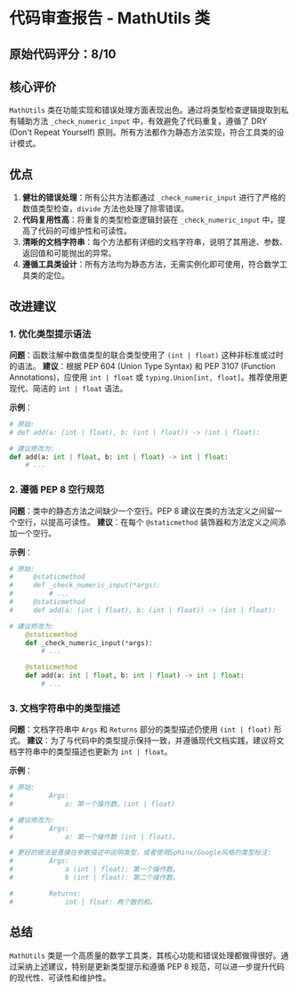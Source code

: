 # 代码审查报告 - MathUtils 类

## 原始代码评分：8/10

## 核心评价
`MathUtils` 类在功能实现和错误处理方面表现出色。通过将类型检查逻辑提取到私有辅助方法 `_check_numeric_input` 中，有效避免了代码重复，遵循了 DRY (Don't Repeat Yourself) 原则。所有方法都作为静态方法实现，符合工具类的设计模式。

## 优点
1.  **健壮的错误处理**：所有公共方法都通过 `_check_numeric_input` 进行了严格的数值类型检查，`divide` 方法也处理了除零错误。
2.  **代码复用性高**：将重复的类型检查逻辑封装在 `_check_numeric_input` 中，提高了代码的可维护性和可读性。
3.  **清晰的文档字符串**：每个方法都有详细的文档字符串，说明了其用途、参数、返回值和可能抛出的异常。
4.  **遵循工具类设计**：所有方法均为静态方法，无需实例化即可使用，符合数学工具类的定位。

## 改进建议

### 1. 优化类型提示语法
**问题**：函数注解中数值类型的联合类型使用了 `(int | float)` 这种非标准或过时的语法。
**建议**：根据 PEP 604 (Union Type Syntax) 和 PEP 3107 (Function Annotations)，应使用 `int | float` 或 `typing.Union[int, float]`。推荐使用更现代、简洁的 `int | float` 语法。

**示例**：
```python
# 原始:
# def add(a: (int | float), b: (int | float)) -> (int | float):

# 建议修改为:
def add(a: int | float, b: int | float) -> int | float:
    # ...
```

### 2. 遵循 PEP 8 空行规范
**问题**：类中的静态方法之间缺少一个空行。PEP 8 建议在类的方法定义之间留一个空行，以提高可读性。
**建议**：在每个 `@staticmethod` 装饰器和方法定义之间添加一个空行。

**示例**：
```python
# 原始:
#     @staticmethod
#     def _check_numeric_input(*args):
#         # ...
#     @staticmethod
#     def add(a: (int | float), b: (int | float)) -> (int | float):

# 建议修改为:
    @staticmethod
    def _check_numeric_input(*args):
        # ...

    @staticmethod
    def add(a: int | float, b: int | float) -> int | float:
        # ...
```

### 3. 文档字符串中的类型描述
**问题**：文档字符串中 `Args` 和 `Returns` 部分的类型描述仍使用 `(int | float)` 形式。
**建议**：为了与代码中的类型提示保持一致，并遵循现代文档实践，建议将文档字符串中的类型描述也更新为 `int | float`。

**示例**：
```python
# 原始:
#         Args:
#             a: 第一个操作数。(int | float)

# 建议修改为:
#         Args:
#             a: 第一个操作数 (int | float)。

# 更好的做法是直接在参数描述中说明类型，或者使用Sphinx/Google风格的类型标注:
#         Args:
#             a (int | float): 第一个操作数。
#             b (int | float): 第二个操作数。

#         Returns:
#             int | float: 两个数的和。
```

## 总结
`MathUtils` 类是一个高质量的数学工具类，其核心功能和错误处理都做得很好。通过采纳上述建议，特别是更新类型提示和遵循 PEP 8 规范，可以进一步提升代码的现代性、可读性和维护性。

